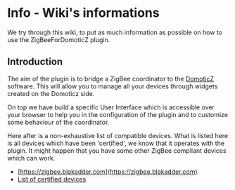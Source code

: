 # Info - Wiki's informations

We try through this wiki, to put as much information as possible on how to use the ZigBeeForDomoticZ plugin.

## Introduction

The aim of the plugin is to bridge a ZigBee coordinator to the [DomoticZ](https://www.domoticz.com) software. This will allow you to manage all your devices through widgets created on the Domoticz side.

On top we have build a specific User Interface which is accessible over your browser to help you in the configuration of the plugin and to customize some behaviour of the coordinator.

Here after is a non-exhaustive list of compatible devices. What is listed here is all devices which have been 'certified', we know that it operates with the plugin. It might happen that you have some other ZigBee compliant devices which can work.
* [https://zigbee.blakadder.com](https://zigbee.blakadder.com)
* [List of certified devices](Info_Compatible-devices.md)
